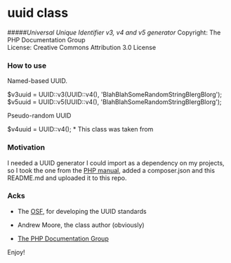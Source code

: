 uuid class
==========
#####*Universal Unique Identifier v3, v4 and v5 generator*
 Copyright: The PHP Documentation Group<br />
 License: Creative Commons Attribution 3.0 License
 
### How to use

Named-based UUID.
 
 $v3uuid = UUID::v3(UUID::v4(), 'BlahBlahSomeRandomStringBlergBlorg');
 $v5uuid = UUID::v5(UUID::v4(), 'BlahBlahSomeRandomStringBlergBlorg');
 
 Pseudo-random UUID
 
 $v4uuid = UUID::v4();
 *
 This class was taken from 

### Motivation

I needed a UUID generator I could import as a dependency on my projects, so I 
took the one from the 
[PHP manual](http://www.php.net/manual/en/function.uniqid.php#94959), added a 
composer.json and this README.md and uploaded it to this repo.

### Acks

- The [OSF](http://www.opengroup.org/), for developing the UUID standards 

- Andrew Moore, the class author (obviously) 

- [The PHP Documentation Group](http://php.net/docs.php)


Enjoy!

